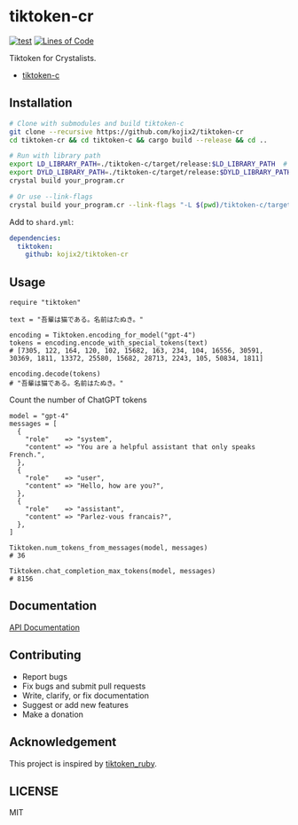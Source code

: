 # tiktoken-cr

[![test](https://github.com/kojix2/tiktoken-cr/actions/workflows/test.yml/badge.svg)](https://github.com/kojix2/tiktoken-cr/actions/workflows/test.yml)
[![Lines of Code](https://img.shields.io/endpoint?url=https%3A%2F%2Ftokei.kojix2.net%2Fbadge%2Fgithub%2Fkojix2%2Ftiktoken-cr%2Flines)](https://tokei.kojix2.net/github/kojix2/tiktoken-cr)

Tiktoken for Crystalists.

- [tiktoken-c](https://github.com/kojix2/tiktoken-c)

## Installation

```bash
# Clone with submodules and build tiktoken-c
git clone --recursive https://github.com/kojix2/tiktoken-cr
cd tiktoken-cr && cd tiktoken-c && cargo build --release && cd ..

# Run with library path
export LD_LIBRARY_PATH=./tiktoken-c/target/release:$LD_LIBRARY_PATH  # Linux
export DYLD_LIBRARY_PATH=./tiktoken-c/target/release:$DYLD_LIBRARY_PATH  # macOS
crystal build your_program.cr

# Or use --link-flags
crystal build your_program.cr --link-flags "-L $(pwd)/tiktoken-c/target/release"
```

Add to `shard.yml`:

```yaml
dependencies:
  tiktoken:
    github: kojix2/tiktoken-cr
```

## Usage

```crystal
require "tiktoken"

text = "吾輩は猫である。名前はたぬき。"

encoding = Tiktoken.encoding_for_model("gpt-4")
tokens = encoding.encode_with_special_tokens(text)
# [7305, 122, 164, 120, 102, 15682, 163, 234, 104, 16556, 30591, 30369, 1811, 13372, 25580, 15682, 28713, 2243, 105, 50834, 1811]

encoding.decode(tokens)
# "吾輩は猫である。名前はたぬき。"
```

Count the number of ChatGPT tokens

```crystal
model = "gpt-4"
messages = [
  {
    "role"    => "system",
    "content" => "You are a helpful assistant that only speaks French.",
  },
  {
    "role"    => "user",
    "content" => "Hello, how are you?",
  },
  {
    "role"    => "assistant",
    "content" => "Parlez-vous francais?",
  },
]

Tiktoken.num_tokens_from_messages(model, messages)
# 36

Tiktoken.chat_completion_max_tokens(model, messages)
# 8156
```

## Documentation

[API Documentation](https://kojix2.github.io/tiktoken-cr/)

## Contributing

- Report bugs
- Fix bugs and submit pull requests
- Write, clarify, or fix documentation
- Suggest or add new features
- Make a donation

## Acknowledgement

This project is inspired by [tiktoken_ruby](https://github.com/IAPark/tiktoken_ruby).

## LICENSE

MIT
